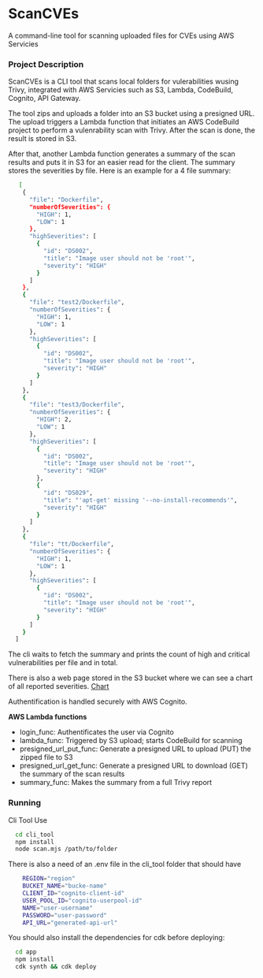 
# ScanCVEs
A command-line tool for scanning uploaded files for CVEs using AWS Servicies

### Project Description
ScanCVEs is a CLI tool that scans local folders for vulerabilities wusing Trivy, integrated with AWS Servicies such as S3, Lambda, CodeBuild, Cognito, API Gateway.

The tool zips and uploads a folder into an S3 bucket using a presigned URL. The upload triggers a Lambda function that initiates an AWS CodeBuild project to perform a vulenrability scan with Trivy. After the scan is done, the result is stored in S3.

After that, another Lambda function generates a summary of the scan results and puts it in S3 for an easier read for the client. The summary stores the severities by file.
Here is an example for a 4 file summary:
```sh
   [
    {
      "file": "Dockerfile",
      "numberOfSeverities": {
        "HIGH": 1,
        "LOW": 1
      },
      "highSeverities": [
        {
          "id": "DS002",
          "title": "Image user should not be 'root'",
          "severity": "HIGH"
        }
      ]
    },
    {
      "file": "test2/Dockerfile",
      "numberOfSeverities": {
        "HIGH": 1,
        "LOW": 1
      },
      "highSeverities": [
        {
          "id": "DS002",
          "title": "Image user should not be 'root'",
          "severity": "HIGH"
        }
      ]
    },
    {
      "file": "test3/Dockerfile",
      "numberOfSeverities": {
        "HIGH": 2,
        "LOW": 1
      },
      "highSeverities": [
        {
          "id": "DS002",
          "title": "Image user should not be 'root'",
          "severity": "HIGH"
        },
        {
          "id": "DS029",
          "title": "'apt-get' missing '--no-install-recommends'",
          "severity": "HIGH"
        }
      ]
    },
    {
      "file": "tt/Dockerfile",
      "numberOfSeverities": {
        "HIGH": 1,
        "LOW": 1
      },
      "highSeverities": [
        {
          "id": "DS002",
          "title": "Image user should not be 'root'",
          "severity": "HIGH"
        }
      ]
    }
  ]
```

The cli waits to fetch the summary and prints the count of high and critical vulnerabilities per file and in total.

There is also a web page stored in the S3 bucket where we can see a chart of all reported severities.
[Chart](./media/chart.png)

Authentification is handled securely with AWS Cognito.

**AWS Lambda functions**
* login_func: Authentificates the user via Cognito
* lambda_func: Triggered by S3 upload; starts CodeBuild for scanning
* presigned_url_put_func: Generate a presigned URL to upload (PUT) the zipped file to S3
* presigned_url_get_func: Generate a presigned URL to download (GET) the summary of the scan results
* summary_func: Makes the summary from a full Trivy report

### Running 

Cli Tool Use
```sh
  cd cli_tool
  npm install
  node scan.mjs /path/to/folder
```

There is also a need of an .env file in the cli_tool folder that should have
```sh
    REGION="region"
    BUCKET_NAME="bucke-name"
    CLIENT_ID="cognito-client-id"
    USER_POOL_ID="cognito-userpool-id"
    NAME="user-username"
    PASSWORD="user-password"
    API_URL="generated-api-url"
```
You should also install the dependencies for cdk before deploying:
```sh
  cd app
  npm install
  cdk synth && cdk deploy
```